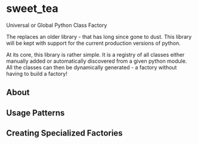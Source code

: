 # sweet_tea
Universal or Global Python Class Factory

The replaces an older library - that has long since gone to dust. This library will be kept with support for the current
production versions of python. 

At its core, this library is rather simple. It is a registry of all classes either manually added or automatically discovered 
from a given python module. All the classes can then be dynamically generated - a factory without having to build a factory!

## About


## Usage Patterns


## Creating Specialized Factories
